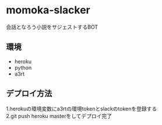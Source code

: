 # momoka-slacker
会話となろう小説をサジェストするBOT

## 環境
- heroku
- python
- a3rt

## デプロイ方法
1.herokuの環境変数にa3rtの環境tokenとslackのtokenを登録する  
2.git push heroku masterをしてデプロイ完了
